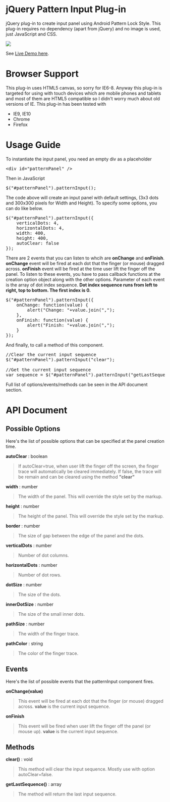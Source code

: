 jQuery Pattern Input Plug-in
=============================

jQuery plug-in to create input panel using Android Pattern Lock Style. This plug-in requires no dependency (apart from jQuery) and no image is used, just JavaScript and CSS.

<img src="https://dl.dropbox.com/u/9868650/patternInput/screenshot.png">

See <a href="http://digitalsolo.com/OpenSource/PatternInput/sample.html">Live Demo here</a>.

Browser Support
===============

This plug-in uses HTML5 canvas, so sorry for IE6-8. Anyway this plug-in is targeted for using with touch devices which are mobile phones and tablets and most of them are HTML5 compatible so I didn't worry much about old versions of IE. This plug-in has been tested with
- IE9, IE10
- Chrome
- Firefox

Usage Guide
===========

To instantiate the input panel, you need an empty div as a placeholder

<pre>
&lt;div id="patternPanel" /&gt;
</pre>

Then in JavaScript

<pre>
$("#patternPanel").patternInput();
</pre>

The code above will create an input panel with default settings, (3x3 dots and 300x300 pixels for Width and Height).
To specify some options, you can do like below.

<pre>
$("#patternPanel").patternInput({
    verticalDots: 4,
    horizontalDots: 4,
    width: 400,
    height: 400,
    autoClear: false
});
</pre>

There are 2 events that you can listen to whcih are <b>onChange</b> and <b>onFinish</b>.
<b>onChange</b> event will be fired at each dot that the finger (or mouse) dragged across.
<b>onFinish</b> event will be fired at the time user lift the finger off the panel. 
To listen to these events, you have to pass callback functions at the creation option object along with the other options.
Parameter of each event is the array of dot index sequence. <b>Dot index sequence runs from left to right, top to bottom.
The first index is 0.</b>

<pre>
$("#patternPanel").patternInput({
    onChange: function(value) {
        alert("Change: "+value.join(",");
    },
    onFinish: function(value) {
        alert("Finish: "+value.join(",");
    }
});
</pre>

And finally, to call a method of this component.

<pre>
//Clear the current input sequence
$("#patternPanel").patternInput("clear");

//Get the current input sequence
var sequence = $("#patternPanel").patternInput("getLastSequence");
</pre>

Full list of options/events/methods can be seen in the API document section. 

API Document
============

<h2>Possible Options</h2>
Here's the list of possible options that can be specified at the panel creation time.

<b>autoClear</b> : boolean
<blockquote>
If autoClear=true, when user lift the finger off the screen, the finger trace will automatically be cleared immediately. 
If false, the trace will be remain and can be cleared using the method <b>"clear"</b>
</blockquote>

<b>width</b> : number
<blockquote>
The width of the panel. This will override the style set by the markup.
</blockquote>

<b>height</b> : number
<blockquote>
The height of the panel. This will override the style set by the markup.
</blockquote>

<b>border</b> : number
<blockquote>
The size of gap between the edge of the panel and the dots.
</blockquote>

<b>verticalDots</b> : number
<blockquote>
Number of dot columns.
</blockquote>

<b>horizontalDots</b> : number
<blockquote>
Number of dot rows.
</blockquote>

<b>dotSize</b> : number
<blockquote>
The size of the dots.
</blockquote>

<b>innerDotSize</b> : number
<blockquote>
The size of the small inner dots.
</blockquote>

<b>pathSize</b> : number
<blockquote>
The width of the finger trace.
</blockquote>

<b>pathColor</b> : string
<blockquote>
The color of the finger trace.
</blockquote>

<h2>Events</h2>
Here's the list of possible events that the patternInput component fires.

<b>onChange(value)</b>
<blockquote>
This event will be fired at each dot that the finger (or mouse) dragged across. <b>value</b> is the current input sequence.
</blockquote>

<b>onFinish</b>
<blockquote>
This event will be fired when user lift the finger off the panel (or mouse up). <b>value</b> is the current input sequence.
</blockquote>

<h2>Methods</h2>

<b>clear()</b> : void
<blockquote>
This method will clear the input sequence. Mostly use with option autoClear=false.
</blockquote>

<b>getLastSequence()</b> : array
<blockquote>
The method will return the last input sequence.
</blockquote>
